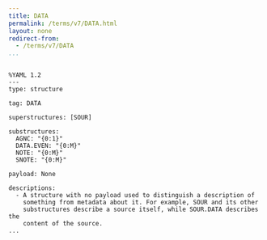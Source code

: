 ```yaml
---
title: DATA
permalink: /terms/v7/DATA.html
layout: none
redirect-from:
  - /terms/v7/DATA
...
```


```

%YAML 1.2
---
type: structure

tag: DATA

superstructures: [SOUR]

substructures:
  AGNC: "{0:1}"
  DATA.EVEN: "{0:M}"
  NOTE: "{0:M}"
  SNOTE: "{0:M}"

payload: None

descriptions:
  - A structure with no payload used to distinguish a description of
    something from metadata about it. For example, SOUR and its other
    substructures describe a source itself, while SOUR.DATA describes the
    content of the source.
...

```